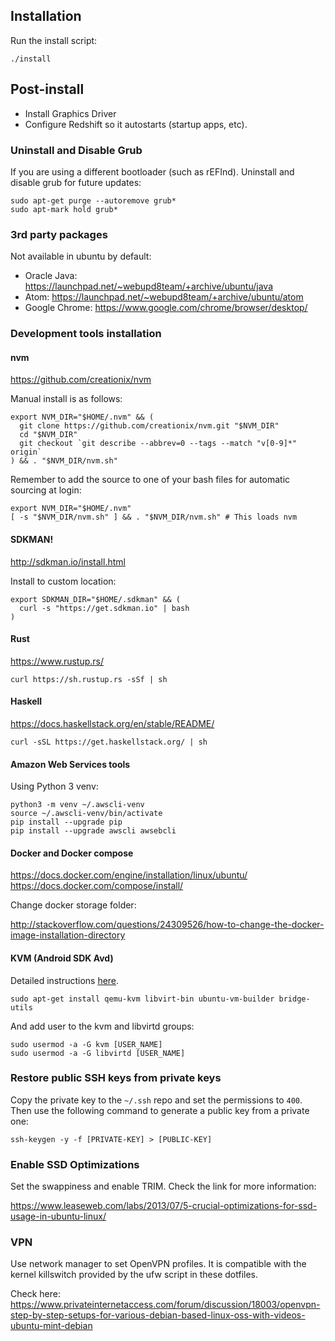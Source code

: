## Installation

Run the install script:

    ./install

## Post-install

* Install Graphics Driver
* Configure Redshift so it autostarts (startup apps, etc).

### Uninstall and Disable Grub

If you are using a different bootloader (such as rEFInd). Uninstall and disable grub for future updates:

```
sudo apt-get purge --autoremove grub*
sudo apt-mark hold grub*
```

### 3rd party packages

Not available in ubuntu by default:

* Oracle Java: https://launchpad.net/~webupd8team/+archive/ubuntu/java
* Atom: https://launchpad.net/~webupd8team/+archive/ubuntu/atom
* Google Chrome: https://www.google.com/chrome/browser/desktop/

### Development tools installation

#### nvm

https://github.com/creationix/nvm

Manual install is as follows:

```
export NVM_DIR="$HOME/.nvm" && (
  git clone https://github.com/creationix/nvm.git "$NVM_DIR"
  cd "$NVM_DIR"
  git checkout `git describe --abbrev=0 --tags --match "v[0-9]*" origin`
) && . "$NVM_DIR/nvm.sh"
```

Remember to add the source to one of your bash files for automatic sourcing at login:

```
export NVM_DIR="$HOME/.nvm"
[ -s "$NVM_DIR/nvm.sh" ] && . "$NVM_DIR/nvm.sh" # This loads nvm
```

#### SDKMAN!

http://sdkman.io/install.html

Install to custom location:

```
export SDKMAN_DIR="$HOME/.sdkman" && (
  curl -s "https://get.sdkman.io" | bash
)
```

#### Rust

https://www.rustup.rs/

```
curl https://sh.rustup.rs -sSf | sh
```

#### Haskell

https://docs.haskellstack.org/en/stable/README/

```
curl -sSL https://get.haskellstack.org/ | sh
```

#### Amazon Web Services tools

Using Python 3 venv:

```
python3 -m venv ~/.awscli-venv
source ~/.awscli-venv/bin/activate
pip install --upgrade pip
pip install --upgrade awscli awsebcli
```

#### Docker and Docker compose

https://docs.docker.com/engine/installation/linux/ubuntu/
https://docs.docker.com/compose/install/

Change docker storage folder:

http://stackoverflow.com/questions/24309526/how-to-change-the-docker-image-installation-directory

#### KVM (Android SDK Avd)

Detailed instructions [here](https://help.ubuntu.com/community/KVM/Installation).

```
sudo apt-get install qemu-kvm libvirt-bin ubuntu-vm-builder bridge-utils
```

And add user to the kvm and libvirtd groups:

```
sudo usermod -a -G kvm [USER_NAME]
sudo usermod -a -G libvirtd [USER_NAME]
```

### Restore public SSH keys from private keys

Copy the private key to the `~/.ssh` repo and set the permissions to `400`. Then use
the following command to generate a public key from a private one:

```
ssh-keygen -y -f [PRIVATE-KEY] > [PUBLIC-KEY]
```

### Enable SSD Optimizations

Set the swappiness and enable TRIM. Check the link for more information:

https://www.leaseweb.com/labs/2013/07/5-crucial-optimizations-for-ssd-usage-in-ubuntu-linux/

### VPN

Use network manager to set OpenVPN profiles. It is compatible with the kernel killswitch provided by the ufw script in these dotfiles.

Check here:
https://www.privateinternetaccess.com/forum/discussion/18003/openvpn-step-by-step-setups-for-various-debian-based-linux-oss-with-videos-ubuntu-mint-debian
